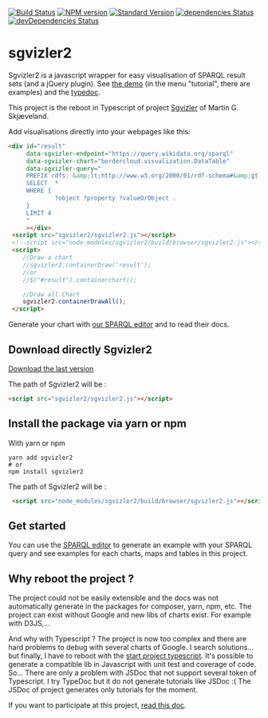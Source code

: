 [![Build Status](https://travis-ci.org/BorderCloud/sgvizler2.svg?branch=master)](https://travis-ci.org/BorderCloud/sgvizler2)
[![NPM version](https://img.shields.io/npm/v/sgvizler2.svg)](https://www.npmjs.com/package/sgvizler2)
[![Standard Version](https://img.shields.io/badge/release-standard%20version-brightgreen.svg)](https://github.com/conventional-changelog/standard-version)
[![dependencies Status](https://david-dm.org/bordercloud/sgvizler2/status.svg)](https://david-dm.org/bordercloud/sgvizler2)
[![devDependencies Status](https://david-dm.org/bordercloud/sgvizler2/dev-status.svg)](https://david-dm.org/bordercloud/sgvizler2?type=dev)



# sgvizler2

Sgvizler2 is a javascript wrapper for easy visualisation of SPARQL result sets (and a jQuery plugin). See [the demo](http://bordercloud.github.io/sgvizler2/tutorial-A_Editor.html) (in the menu "tutorial", there are examples) and the [typedoc](http://bordercloud.github.io/sgvizler2/typedoc/index.html).

This project is the reboot in Typescript of project [Sgvizler](https://github.com/mgskjaeveland/sgvizler) of Martin G.
Skjæveland.

Add visualisations directly into your webpages like this:
```html
<div id="result"
     data-sgvizler-endpoint="https://query.wikidata.org/sparql"
     data-sgvizler-chart="bordercloud.visualization.DataTable"
     data-sgvizler-query="
     PREFIX rdfs: &amp;lt;http://www.w3.org/2000/01/rdf-schema#&amp;gt;
     SELECT  *
     WHERE {
             ?object ?property ?valueOrObject .
     }
     LIMIT 4
     "
     ></div>
 <script src="sgvizler2/sgvizler2.js"></script>
 <!--script src="node_modules/sgvizler2/build/browser/sgvizler2.js"></script-->
 <script>
    //Draw a chart
    //sgvizler2.containerDraw('result');
    //or
    //$("#result").containerchart();

    //Draw all Chart
    sgvizler2.containerDrawAll();
 </script>
```

Generate your chart with [our SPARQL editor](https://bordercloud.github.io/sgvizler2/tutorial-A_Editor.html) and to
read their docs.

## Download directly Sgvizler2

[Download the last version](https://github.com/BorderCloud/sgvizler2/releases)

The path of Sgvizler2 will be :
```html
<script src="sgvizler2/sgvizler2.js"></script>
```

## Install the package via yarn or npm

With yarn or npm
```
yarn add sgvizler2
# or
npm install sgvizler2
```
The path of Sgvizler2 will be :
```html
 <script src="node_modules/sgvizler2/build/browser/sgvizler2.js"></script>
```

## Get started

You can use the [SPARQL editor](http://bordercloud.github.io/sgvizler2/tutorial-A_Editor.html) to generate an example
with your SPARQL query and see examples for each charts, maps and tables in this project.

## Why reboot the project ?
The project could not be easily extensible and the docs was not automatically generate in the packages for composer,
yarn, npm, etc.
The project can exist without Google and new libs of charts exist. For example with D3JS,...

And why with Typescript ? The project is now too complex and there are hard problems to debug with
several charts of Google. I search solutions... but finally, I have to reboot with
the [start project typescript](https://github.com/bitjson/typescript-starter).
It's possible to generate a compatible lib in Javascript with unit test and coverage of code. So...
There are only a problem with JSDoc that not support several token of Typescript. I try TypeDoc but it do not generate
tutorials like JSDoc :( The JSDoc of project generates only tutorials for the moment.

If you want to participate at this project, [read this doc](https://github.com/BorderCloud/sgvizler2/blob/master/DEVELOPMENT.md).
